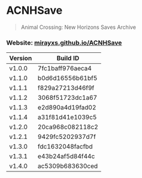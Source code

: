# ACNHSave
> Animal Crossing: New Horizons Saves Archive

### Website: [mirayxs.github.io/ACNHSave](https://mirayxs.github.io/ACNHSave)

Version | Build ID
--------| -----------------
v1.0.0  | 7fc1baff976aeca4
v1.1.0  | b0d6d16556b61bf5
v1.1.1  | f829a27213d46f9f
v1.1.2  | 3068f51723dc1a67
v1.1.3  | e2d890a4d19fad02
v1.1.4  | a31f81d41e1039c5
v1.2.0  | 20ca968c082118c2
v1.2.1  | 9429fc5202937d7f
v1.3.0  | fdc1632048facfbd
v1.3.1  | e43b24af5d84f44c
v1.4.0  | ac5309b683630ced
